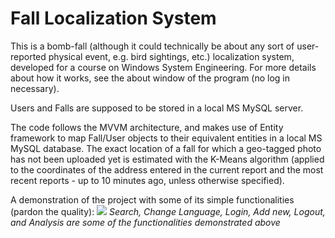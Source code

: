# Fall Localization System

This is a bomb-fall (although it could technically be about any sort of user-reported physical event, e.g. bird sightings, etc.) localization system, developed for a course on Windows System Engineering. For more details about how it works, see the about window of the program (no log in necessary).

Users and Falls are supposed to be stored in a local MS MySQL server.

The code follows the MVVM architecture, and makes use of Entity framework to map Fall/User objects to their equivalent entities in a local MS MySQL database. The exact location of a fall for which a geo-tagged photo has not been uploaded yet is estimated with the K-Means algorithm (applied to the coordinates of the address entered in the current report and the most recent reports - up to 10 minutes ago, unless otherwise specified).

A demonstration of the project with some of its simple functionalities (pardon the quality):
![](fallLocSysDemo.gif)
*Search, Change Language, Login, Add new, Logout, and Analysis are some of the functionalities demonstrated above*
